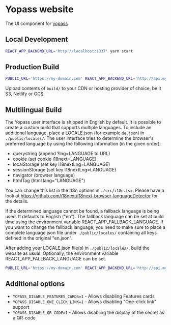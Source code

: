 # Yopass website

The UI component for [yopass](https://github.com/TassiloPitrasch/yopass)

## Local Development

```bash
REACT_APP_BACKEND_URL='http://localhost:1337' yarn start
```

## Production Build

```bash
PUBLIC_URL='https://my-domain.com' REACT_APP_BACKEND_URL='http://api.my-domain.com' yarn build
```

Upload contents of `build/` to your CDN or hosting provider of choice, be it S3, Netlify or GCS.

## Multilingual Build

The Yopass user interface is shipped in English by default. It is possible to create a custom build that supports multiple languages.
To include an additional language, place a LOCALE.json (for example `de.json`) in `./public/locales/`.
The user interface tries to determine the browser's preferred language by using the following information (in the given order):

- querystring (append ?lng=LANGUAGE to URL)
- cookie (set cookie i18next=LANGUAGE)
- localStorage (set key i18nextLng=LANGUAGE)
- sessionStorage (set key i18nextLng=LANGUAGE)
- navigator (browser language)
- htmlTag (html lang="LANGUAGE")

You can change this list in the i18n options in `./src/i18n.tsx`. Please have a look at https://github.com/i18next/i18next-browser-languageDetector for the details.

If the determined language cannot be found, a fallback language is being used. It defaults to English ("en").
The fallback language can be set at build time using the environment variable REACT_APP_FALLBACK_LANGUAGE.
If you want to change the fallback language, you need to make sure to place a complete language json file under `./public/locales/` containing all keys defined in the original "en.json".

After adding your LOCALE.json file(s) in `./public/locales/`, build the website as usual. Optionally, the environment variable REACT_APP_FALLBACK_LANGUAGE can be set.

```bash
PUBLIC_URL='https://my-domain.com' REACT_APP_BACKEND_URL='http://api.my-domain.com' REACT_APP_FALLBACK_LANGUAGE=en yarn build
```

## Additional options

- `YOPASS_DISABLE_FEATURES_CARDS=1` - Allows disabling Features cards
- `YOPASS_DISABLE_ONE_CLICK_LINK=1` - Allows disabling "One-click link" support
- `YOPASS_DISABLE_QR_CODE=1` - Allows disabling the display of the secret as a QR-code
